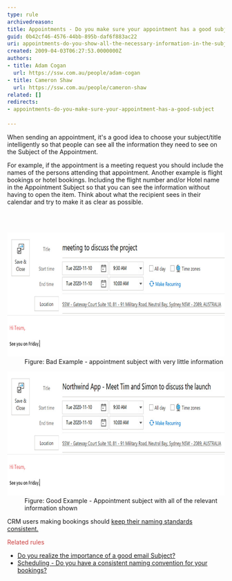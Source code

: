 ```yaml
---
type: rule
archivedreason: 
title: Appointments - Do you make sure your appointment has a good subject?
guid: 0b42cf46-4576-44bb-895b-daf6f883ac22
uri: appointments-do-you-show-all-the-necessary-information-in-the-subject
created: 2009-04-03T06:27:53.0000000Z
authors:
- title: Adam Cogan
  url: https://ssw.com.au/people/adam-cogan
- title: Cameron Shaw
  url: https://ssw.com.au/people/cameron-shaw
related: []
redirects:
- appointments-do-you-make-sure-your-appointment-has-a-good-subject

---
```



<p>​When sending an appointment, it's a good idea to choose your subject/title intelligently so that people can see all the information they need to see on the Subject of the Appointment.<br></p><p>For example, if the appointment is a meeting request you should include the names of the persons attending that appointment. Another example is flight bookings or hotel bookings. Including the flight number and/or Hotel name in the Appointment Subject so that you can see the information without having to open the item. Think about what the recipient sees in their calendar and try to make it as clear as possible.</p>
<br><excerpt class='endintro'></excerpt><br>
<dl class="badImage"><dt><img src="ApptSubjectBad_small.jpg" alt="Bad Appointment Subject" class="ms-rteCustom-ImageArea" style="width:750px;height:288px;" /></dt><dd>Figure: Bad Example - appointment subject with very little information</dd></dl><dl class="goodImage"><dt><img src="ApptSubjectGood_small.jpg" alt="Good Appointment Subject" class="ms-rteCustom-ImageArea" style="width:750px;height:288px;" /></dt><dd>Figure: Good Example - Appointment subject with all of the relevant information shown</dd></dl><p>CRM users making bookings should ​<a href=/scheduling-do-you-have-a-consistent-naming-convention-for-your-bookings>keep their naming standards consistent.</a>​</p><p><span style="color:#cc4141;font-family:"segoe ui", "trebuchet ms", tahoma, arial, verdana, sans-serif;font-size:18px;">Related rules​</span><br></p><ul class="ssw15-rteElement-P"><li><a href=/do-you-realize-the-importance-of-a-good-email-subject>Do you realize the importance of a good email Subject?</a><br></li><li><a href=/scheduling-do-you-have-a-consistent-naming-convention-for-your-bookings>Scheduling - Do you have a consistent naming convention for your bookings?​</a></li></ul>


